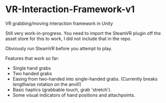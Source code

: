 # VR-Interaction-Framework-v1
VR grabbing/moving interaction framework in Unity

Still very work-in-progress.
You need to import the SteamVR plugin off the asset store for this to work, I did not include that in the repo.

Obviously run SteamVR before you attempt to play.

Features that work so far:

- Single hand grabs
- Two handed grabs
- Easing from two-handed into single-handed grabs. (Currently breaks lengthwise rotation on the anvil!)
- Basic haptics (grabbable touch, grab 'stretch').
- Some visual indicators of hand positions and attachpoints.
